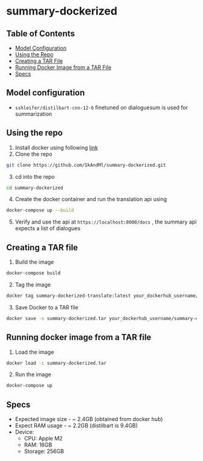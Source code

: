 # summary-dockerized

## Table of Contents
- [Model Configuration](#model-configuration)
- [Using the Repo](#using-the-repo)
- [Creating a TAR File](#creating-a-tar-file)
- [Running Docker Image from a TAR File](#running-docker-image-from-a-tar-file)
- [Specs](#specs)

## Model configuration
- `sshleifer/distilbart-cnn-12-6` finetuned on dialoguesum is used for summarization

## Using the repo
1. Install docker using following [link](https://docs.docker.com/engine/install/)
2. Clone the repo
```bash
git clone https://github.com/SkAndMl/summary-dockerized.git 
```
3. cd into the repo
```bash
cd summary-dockerized
```
4. Create the docker container and run the translation api using
```bash
docker-compose up --build
```
5. Verify and use the api at `https://localhost:8000/docs` , the summary api expects a list of dialogues

## Creating a TAR file
1. Build the image
```bash
docker-compose build
```
2. Tag the image
```bash
docker tag summary-dockerized-translate:latest your_dockerhub_username/summary-dockerized:latest
```
3. Save Docker to a TAR file
```bash
docker save -o summary-dockerized.tar your_dockerhub_username/summary-dockerized:latest
```
## Running docker image from a TAR file
1. Load the image
```bash
docker load -i summary-dockerized.tar
```
2. Run the image
```bash
docker-compose up
```

## Specs
- Expected image size - ~ 2.4GB (obtained from docker hub)
- Expect RAM usage - ~ 2.2GB (distilbart is 9.4GB)
- Device:
    *  CPU: Apple M2
    *  RAM: 16GB
    *  Storage: 256GB

